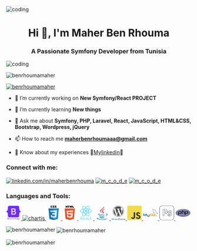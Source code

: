<img align="center" alt="coding" width="850" src="http://propulsive.in/assets/img/service-icon/web.gif" >
<h1 align="center">Hi 👋, I'm Maher Ben Rhouma</h1>
<h3 align="center">A Passionate Symfony Developer from Tunisia</h3>
<img alt="coding" width="500" src="https://dribbble.com/shots/5568384-Programmer-at-Work-Animation/attachments/10938871?mode=media" >
</br>
<p align="left"> <img src="https://komarev.com/ghpvc/?username=benrhoumamaher&label=Profile%20views&color=0e75b6&style=flat" alt="benrhoumamaher" /> </p>

<p align="left"> <a href="https://github.com/ryo-ma/github-profile-trophy"><img src="https://github-profile-trophy.vercel.app/?username=benrhoumamaher" alt="benrhoumamaher" /></a> </p>

- 🔭 I’m currently working on **New Symfony/React PROJECT**

- 🌱 I’m currently learning **New things**

- 💬 Ask me about **Symfony, PHP, Laravel, React, JavaScript, HTML&CSS, Bootstrap, Wordpress, jQuery**

- 📫 How to reach me **maherbenrhoumaaa@gmail.com**

- 📄 Know about my experiences 🔹<a href="https://www.linkedin.com/in/maherbenrhouma/" target="_blank" rel="noopener noreferrer">Mylinkedin</a>🔹

<h3 align="left">Connect with me:</h3>
<p align="left">
<a href="https://www.linkedin.com/in/maherbenrhouma/" target="_blank"><img align="center" src="https://raw.githubusercontent.com/rahuldkjain/github-profile-readme-generator/master/src/images/icons/Social/linked-in-alt.svg" alt="linkedin.com/in/maherbenrhouma" height="30" width="40" /></a>
<a href="https://www.instagram.com/benrhoumaamaher/" target="_blank"><img align="center" src="https://raw.githubusercontent.com/rahuldkjain/github-profile-readme-generator/master/src/images/icons/Social/instagram.svg" alt="m_c_o_d_e" height="30" width="40" /></a>
<a href="https://www.facebook.com/profile.php?id=100090055478960" target="_blank"><img align="center" src="https://raw.githubusercontent.com/rahuldkjain/github-profile-readme-generator/master/src/images/icons/Social/facebook.svg" alt="m_c_o_d_e" height="30" width="40" /></a>
</p>

<h3 align="left">Languages and Tools:</h3>
<p align="left"> <a href="https://getbootstrap.com" target="_blank" rel="noreferrer"> <img src="https://raw.githubusercontent.com/devicons/devicon/master/icons/bootstrap/bootstrap-plain-wordmark.svg" alt="bootstrap" width="40" height="40"/> </a> <a href="https://www.chartjs.org" target="_blank" rel="noreferrer"> <img src="https://www.chartjs.org/media/logo-title.svg" alt="chartjs" width="40" height="40"/> </a> <a href="https://www.w3schools.com/css/" target="_blank" rel="noreferrer"> <img src="https://raw.githubusercontent.com/devicons/devicon/master/icons/css3/css3-original-wordmark.svg" alt="css3" width="40" height="40"/> </a> <a href="https://www.w3.org/html/" target="_blank" rel="noreferrer"> <img src="https://raw.githubusercontent.com/devicons/devicon/master/icons/html5/html5-original-wordmark.svg" alt="html5" width="40" height="40"/> </a> <a href="https://www.w3.org/html/" target="_blank" rel="noreferrer"> <img src="https://raw.githubusercontent.com/devicons/devicon/master/icons/react/react-original-wordmark.svg" alt="html5" width="40" height="40"/> </a> <a href="https://www.java.com" target="_blank" rel="noreferrer"> <img src="https://raw.githubusercontent.com/devicons/devicon/master/icons/java/java-original.svg" alt="java" width="40" height="40"/> </a> <a href="https://www.java.com" target="_blank" rel="noreferrer"> <img src="https://raw.githubusercontent.com/devicons/devicon/master/icons/wordpress/wordpress-original.svg" alt="java" width="40" height="40"/> </a> <a href="https://developer.mozilla.org/en-US/docs/Web/JavaScript" target="_blank" rel="noreferrer"> <img src="https://raw.githubusercontent.com/devicons/devicon/master/icons/javascript/javascript-original.svg" alt="javascript" width="40" height="40"/> </a> <a href="https://www.mysql.com/" target="_blank" rel="noreferrer"> <img src="https://raw.githubusercontent.com/devicons/devicon/master/icons/mysql/mysql-original-wordmark.svg" alt="mysql" width="40" height="40"/> </a> <a href="https://www.photoshop.com/en" target="_blank" rel="noreferrer"> <img src="https://raw.githubusercontent.com/devicons/devicon/master/icons/photoshop/photoshop-line.svg" alt="photoshop" width="40" height="40"/> </a> <a href="https://www.php.net" target="_blank" rel="noreferrer"> <img src="https://raw.githubusercontent.com/devicons/devicon/master/icons/php/php-original.svg" alt="php" width="40" height="40"/> </a> </p>

<p><img align="left" src="https://github-readme-stats.vercel.app/api/top-langs?username=benrhoumamaher&show_icons=true&locale=en&layout=compact" alt="benrhoumamaher" /></p>

<p>&nbsp;<img align="center" src="https://github-readme-stats.vercel.app/api?username=benrhoumamaher&show_icons=true&locale=en" alt="benrhoumamaher" /></p>

<p><img align="center" src="https://github-readme-streak-stats.herokuapp.com/?user=benrhoumamaher&" alt="benrhoumamaher" /></p>
